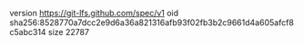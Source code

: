 version https://git-lfs.github.com/spec/v1
oid sha256:8528770a7dcc2e9d6a36a821316afb93f02fb3b2c9661d4a605afcf8c5abc314
size 22787
